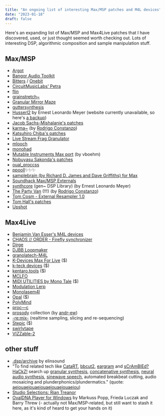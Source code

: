 ```yaml
---
title: "An ongoing list of interesting Max/MSP patches and M4L devices"
date: "2023-01-18"
draft: false
---
```


Here's an expanding list of Max/MSP and Max4Live patches that I have discovered, used, or just thought seemed worth checking out. Lots of interesting DSP, algorithmic composition and sample manipulation stuff.

## Max/MSP

- [Argot](https://wblamkin.itch.io/)
- [Bangor Audio Toolkit](https://www.bangor.ac.uk/music-and-media/studios/BAT/)
- [Bitters](https://llllllll.co/t/bitters-a-m4l-polysynth/37349) / [Onebit](https://llllllll.co/t/onebit-a-m4l-monosynth/42026)
- [CircuitMusicLabs' Petra](https://github.com/CircuitMusicLabs/petra)
- [flin](https://github.com/monome-community/flin)
- [grainstretch~](http://www.timorozendal.nl/?p=456)
- [Granular Mirror Maze](https://www.amazingnoises.com/free-devices/granular-mirror-maze/)
- [guttersynthesis](https://github.com/tommmmudd/guttersynthesis)
- [Husserl2](https://yofiel.com/audio/husserl2.php) by Ernest Leonardo Meyer (website currently unavailable, so here's [a backup](/Max_patches/Husserl20.zip))
- [Jacob Sachs-Mishalanie's patches](https://jsmishalanie.com/music/max)
- [karma~](https://rodrigoconstanzo.com/2015/05/karma/) (by [Rodrigo Constanzo](https://rodrigoconstanzo.com))
- [Katsuhiro Chiba's patches](https://audiooo.com/max-patches)
- [Live Stream Frag Granulator](</Max_patches/Live Stream Frag Granulator.zip>)
- [mlooch](http://sites.music.columbia.edu/brad/mlooch/mlooch.html)
- [monohad](https://code.google.com/archive/p/monohad/)
- [Mutable Instruments Max port](https://github.com/v7b1/vb.mi-dev) (by vboehm)
- [Nobuyasu Sakonda's patches](http://formantbros.jp/sako/download.html)
- [oual_qroccss](https://www.ondomusic.com/mesa.elech.tele/oual_qroccss.zip)
- [ppooll](https://ppooll.klingt.org/?title=Main_Page)✨✨✨
- [samplebrain (by Richard D. James and Dave Griffiths) for Max](/Max_patches/samplebrain_max.maxpat)
- [Soundhack Max/MSP Externals](https://www.soundhack.com/freeware/)
- [synthcore](/Max_patches/synthcore24.zip) (gen~ DSP Library) (by Ernest Leonardo Meyer)
- [The Party Van](https://rodrigoconstanzo.com/the-party-van/) (!!!) (by [Rodrigo Constanzo](https://rodrigoconstanzo.com))
- [Tom Cosm - External Resampler 1.0](https://tomcosm.gumroad.com/l/gjVM)
- [Tom Hall's patches](https://www.tomhall.xyz/maxmsp/patches/)
- [Upshot](https://github.com/benjaminvanesser/upshot)

## Max4Live

- [Benjamin Van Esser's M4L devices](https://www.benjaminvanesser.be/software/maxforlive.html)
- [CHAOS // ORDER - Firefly synchronizer](https://tensenpark.gumroad.com/l/firefly_synchronizer)
- [Dirge](https://github.com/andr-ew/dirge)
- [DJBB Loopmaker](https://djbajablast.gumroad.com/l/loopmaker)
- [granolatech-M4L](https://github.com/akokai/granolatech-M4L)
- [K-Devices Max For Live](https://k-devices.com/product-category/m4l/) ($)
- [k-teck devices](https://k-teck.co.uk/max-for-live) ($)
- [kentaro.tools](https://www.kentaro.tools/) ($)
- [MCLFO](https://irisdevices.gumroad.com/l/MCLFO)
- [MIDI UTILITIES by Mono Tale](https://www.monotale.com.ar/) ($)
- [Modulation Lerp](https://github.com/zsteinkamp/m4l-Modulation-Lerp)
- [Monolasem4l](https://llllllll.co/t/monolasem4l/24916)
- [Opal](https://opal.fors.fm/) ($)
- [PolyMind](https://maxforlive.com/library/device/2192/polymind)
- [proc—c](https://proccpri.bandcamp.com/album/prini-proc-c-patch)
- [prosody](https://github.com/andr-ew/prosody) collection (by [andr-ew](https://github.com/andr-ew/))
- [-re:mix-](https://github.com/el-quinto/mix) (realtime sampling, slicing and re-sequencing)
- [Stepic](https://devicemeister.com/stepic-for-live/) ($)
- [swirlytape](https://maxforlive.com/library/device/3014/swirlytape)
- [VIZZable-2](https://github.com/zealtv/VIZZable-2)

## other stuff

- [.dsp/archive](https://dsparchive.neocities.org/) by elinsound
- "To find related tech like [CataRT](https://ircam-ismm.github.io/max-msp/catart.html), [bbcut2](https://composerprogrammer.com/bbcut2.html), [eargram](https://sites.google.com/site/eargram/) and [sCrAmBlEd?HaCkZ!](https://www.youtube.com/watch?v=eRlhKaxcKpA) search up [granular synthesis](http://granularsynthesis.com/guide.php), [concatenative synthesis](https://hal.archives-ouvertes.fr/hal-01161337), [neural audio synthesis](https://github.com/acids-ircam/RAVE), [sinewave speech](http://www.lifesci.sussex.ac.uk/home/Chris_Darwin/SWS/), automated breakbeat cutting, audio mosaicing and plunderphonics/plundermatics." (quote: [aeiouaeiouaeiouaeiouaeiouaeiou](https://github.com/aeiouaeiouaeiouaeiouaeiouaeiou/samplebrain))
- [Studio Selections: Rian Treanor](https://djmag.com/longreads/studio-selections-rian-treanor)
- [OvalDNA Player for Windows](/Max_patches/OvalDNA-player-Iteration-WIN.zip) by Markuss Popp, Frieda Luczak and Barry Threw (- actually not Max/MSP-related, but still want to stash it here, as it's kind of heard to get your hands on it)
